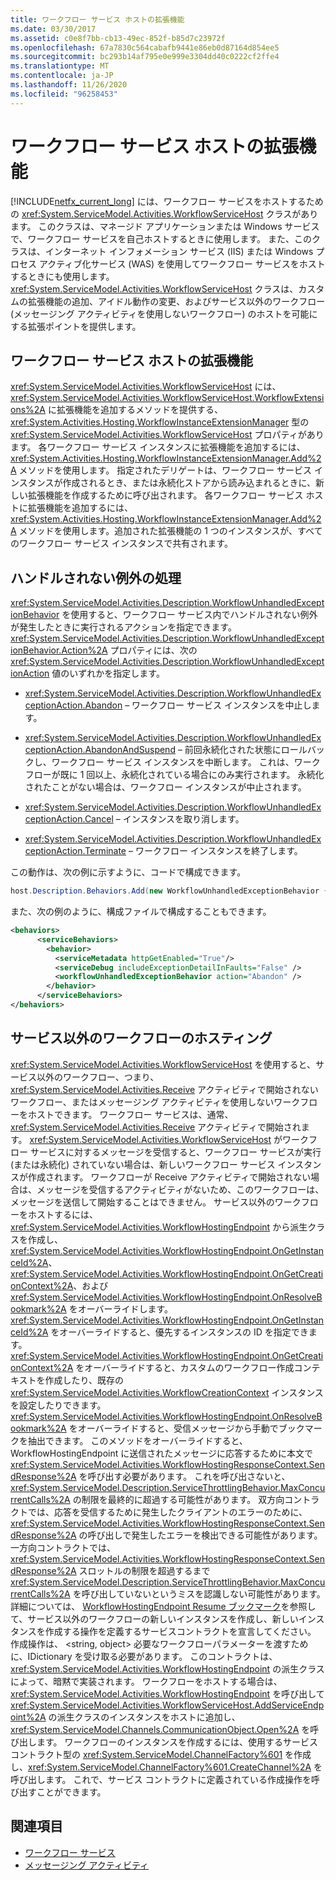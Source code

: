```yaml
---
title: ワークフロー サービス ホストの拡張機能
ms.date: 03/30/2017
ms.assetid: c0e8f7bb-cb13-49ec-852f-b85d7c23972f
ms.openlocfilehash: 67a7830c564cabafb9441e86eb0d87164d854ee5
ms.sourcegitcommit: bc293b14af795e0e999e3304dd40c0222cf2ffe4
ms.translationtype: MT
ms.contentlocale: ja-JP
ms.lasthandoff: 11/26/2020
ms.locfileid: "96258453"
---
```

# <a name="workflow-service-host-extensibility"></a>ワークフロー サービス ホストの拡張機能

[!INCLUDE[netfx_current_long](../../../../includes/netfx-current-long-md.md)] には、ワークフロー サービスをホストするための <xref:System.ServiceModel.Activities.WorkflowServiceHost> クラスがあります。 このクラスは、マネージド アプリケーションまたは Windows サービスで、ワークフロー サービスを自己ホストするときに使用します。 また、このクラスは、インターネット インフォメーション サービス (IIS) または Windows プロセス アクティブ化サービス (WAS) を使用してワークフロー サービスをホストするときにも使用します。 <xref:System.ServiceModel.Activities.WorkflowServiceHost> クラスは、カスタムの拡張機能の追加、アイドル動作の変更、およびサービス以外のワークフロー (メッセージング アクティビティを使用しないワークフロー) のホストを可能にする拡張ポイントを提供します。  
  
## <a name="workflow-service-host-extensions"></a>ワークフロー サービス ホストの拡張機能  

 <xref:System.ServiceModel.Activities.WorkflowServiceHost> には、<xref:System.ServiceModel.Activities.WorkflowServiceHost.WorkflowExtensions%2A> に拡張機能を追加するメソッドを提供する、<xref:System.Activities.Hosting.WorkflowInstanceExtensionManager> 型の <xref:System.ServiceModel.Activities.WorkflowServiceHost> プロパティがあります。 各ワークフロー サービス インスタンスに拡張機能を追加するには、<xref:System.Activities.Hosting.WorkflowInstanceExtensionManager.Add%2A> メソッドを使用します。 指定されたデリゲートは、ワークフロー サービス インスタンスが作成されるとき、または永続化ストアから読み込まれるときに、新しい拡張機能を作成するために呼び出されます。 各ワークフロー サービス ホストに拡張機能を追加するには、<xref:System.Activities.Hosting.WorkflowInstanceExtensionManager.Add%2A> メソッドを使用します。追加された拡張機能の 1 つのインスタンスが、すべてのワークフロー サービス インスタンスで共有されます。  
  
## <a name="react-to-unhandled-exceptions"></a>ハンドルされない例外の処理  

 <xref:System.ServiceModel.Activities.Description.WorkflowUnhandledExceptionBehavior> を使用すると、ワークフロー サービス内でハンドルされない例外が発生したときに実行されるアクションを指定できます。 <xref:System.ServiceModel.Activities.Description.WorkflowUnhandledExceptionBehavior.Action%2A> プロパティには、次の <xref:System.ServiceModel.Activities.Description.WorkflowUnhandledExceptionAction> 値のいずれかを指定します。  
  
- <xref:System.ServiceModel.Activities.Description.WorkflowUnhandledExceptionAction.Abandon> – ワークフロー サービス インスタンスを中止します。  
  
- <xref:System.ServiceModel.Activities.Description.WorkflowUnhandledExceptionAction.AbandonAndSuspend> – 前回永続化された状態にロールバックし、ワークフロー サービス インスタンスを中断します。 これは、ワークフローが既に 1 回以上、永続化されている場合にのみ実行されます。 永続化されたことがない場合は、ワークフロー インスタンスが中止されます。  
  
- <xref:System.ServiceModel.Activities.Description.WorkflowUnhandledExceptionAction.Cancel> – インスタンスを取り消します。  
  
- <xref:System.ServiceModel.Activities.Description.WorkflowUnhandledExceptionAction.Terminate> – ワークフロー インスタンスを終了します。  
  
 この動作は、次の例に示すように、コードで構成できます。  
  
```csharp  
host.Description.Behaviors.Add(new WorkflowUnhandledExceptionBehavior { Action = WorkflowUnhandledExceptionAction.Abandon });  
```  
  
 また、次の例のように、構成ファイルで構成することもできます。  
  
```xml
<behaviors>  
      <serviceBehaviors>  
        <behavior>  
          <serviceMetadata httpGetEnabled="True"/>  
          <serviceDebug includeExceptionDetailInFaults="False" />  
          <workflowUnhandledExceptionBehavior action="Abandon" />
        </behavior>  
      </serviceBehaviors>  
</behaviors>
```  
  
## <a name="hosting-non-service-workflows"></a>サービス以外のワークフローのホスティング  

 <xref:System.ServiceModel.Activities.WorkflowServiceHost> を使用すると、サービス以外のワークフロー、つまり、<xref:System.ServiceModel.Activities.Receive> アクティビティで開始されないワークフロー、またはメッセージング アクティビティを使用しないワークフローをホストできます。 ワークフロー サービスは、通常、<xref:System.ServiceModel.Activities.Receive> アクティビティで開始されます。 <xref:System.ServiceModel.Activities.WorkflowServiceHost> がワークフロー サービスに対するメッセージを受信すると、ワークフロー サービスが実行 (または永続化) されていない場合は、新しいワークフロー サービス インスタンスが作成されます。 ワークフローが Receive アクティビティで開始されない場合は、メッセージを受信するアクティビティがないため、このワークフローは、メッセージを送信して開始することはできません。 サービス以外のワークフローをホストするには、<xref:System.ServiceModel.Activities.WorkflowHostingEndpoint> から派生クラスを作成し、<xref:System.ServiceModel.Activities.WorkflowHostingEndpoint.OnGetInstanceId%2A>、<xref:System.ServiceModel.Activities.WorkflowHostingEndpoint.OnGetCreationContext%2A>、および <xref:System.ServiceModel.Activities.WorkflowHostingEndpoint.OnResolveBookmark%2A> をオーバーライドします。 <xref:System.ServiceModel.Activities.WorkflowHostingEndpoint.OnGetInstanceId%2A> をオーバーライドすると、優先するインスタンスの ID を指定できます。 <xref:System.ServiceModel.Activities.WorkflowHostingEndpoint.OnGetCreationContext%2A> をオーバーライドすると、カスタムのワークフロー作成コンテキストを作成したり、既存の <xref:System.ServiceModel.Activities.WorkflowCreationContext> インスタンスを設定したりできます。 <xref:System.ServiceModel.Activities.WorkflowHostingEndpoint.OnResolveBookmark%2A> をオーバーライドすると、受信メッセージから手動でブックマークを抽出できます。 このメソッドをオーバーライドすると、WorkflowHostingEndpoint に送信されたメッセージに応答するために本文で <xref:System.ServiceModel.Activities.WorkflowHostingResponseContext.SendResponse%2A> を呼び出す必要があります。 これを呼び出さないと、<xref:System.ServiceModel.Description.ServiceThrottlingBehavior.MaxConcurrentCalls%2A> の制限を最終的に超過する可能性があります。 双方向コントラクトでは、応答を受信するために発生したクライアントのエラーのために、<xref:System.ServiceModel.Activities.WorkflowHostingResponseContext.SendResponse%2A> の呼び出しで発生したエラーを検出できる可能性があります。 一方向コントラクトでは、<xref:System.ServiceModel.Activities.WorkflowHostingResponseContext.SendResponse%2A> スロットルの制限を超過するまで <xref:System.ServiceModel.Description.ServiceThrottlingBehavior.MaxConcurrentCalls%2A> を呼び出していないというミスを認識しない可能性があります。 詳細については、 [WorkflowHostingEndpoint Resume ブックマーク](../../windows-workflow-foundation/samples/workflowhostingendpoint-resume-bookmark.md)を参照して、サービス以外のワークフローの新しいインスタンスを作成し、新しいインスタンスを作成する操作を定義するサービスコントラクトを宣言してください。 作成操作は、 \<string, object> 必要なワークフローパラメーターを渡すために、IDictionary を受け取る必要があります。 このコントラクトは、<xref:System.ServiceModel.Activities.WorkflowHostingEndpoint> の派生クラスによって、暗黙で実装されます。 ワークフローをホストする場合は、<xref:System.ServiceModel.Activities.WorkflowHostingEndpoint> を呼び出して <xref:System.ServiceModel.Activities.WorkflowServiceHost.AddServiceEndpoint%2A> の派生クラスのインスタンスをホストに追加し、<xref:System.ServiceModel.Channels.CommunicationObject.Open%2A> を呼び出します。 ワークフローのインスタンスを作成するには、使用するサービス コントラクト型の <xref:System.ServiceModel.ChannelFactory%601> を作成し、<xref:System.ServiceModel.ChannelFactory%601.CreateChannel%2A> を呼び出します。 これで、サービス コントラクトに定義されている作成操作を呼び出すことができます。  
  
## <a name="see-also"></a>関連項目

- [ワークフロー サービス](workflow-services.md)
- [メッセージング アクティビティ](messaging-activities.md)
